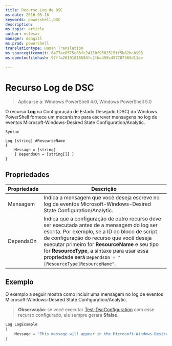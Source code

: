 ```yaml
---
title: Recurso Log de DSC
ms.date: 2016-05-16
keywords: powershell,DSC
description: 
ms.topic: article
author: eslesar
manager: dongill
ms.prod: powershell
translationtype: Human Translation
ms.sourcegitcommit: 6477ae8575c83fc24150f9502515ff5b82bc8198
ms.openlocfilehash: 97ffa20191016584fc2fba459c457787365d11ee

---
```


# Recurso Log de DSC 

> Aplica-se a: Windows PowerShell 4.0, Windows PowerShell 5.0

O recurso __Log__ na Configuração de Estado Desejado (DSC) do Windows PowerShell fornece um mecanismo para escrever mensagens no log de eventos Microsoft-Windows-Desired State Configuration/Analytic.

```
Syntax

Log [string] #ResourceName
{
    Message = [string]
    [ DependsOn = [string[]] ]
}
```

## Propriedades
|  Propriedade  |  Descrição   | 
|---|---| 
| Mensagem| Indica a mensagem que você deseja escreve no log de eventos Microsoft-Windows-Desired State Configuration/Analytic.| 
| DependsOn | Indica que a configuração de outro recurso deve ser executada antes de a mensagem do log ser escrita. Por exemplo, se a ID do bloco de script de configuração do recurso que você deseja executar primeiro for __ResourceName__ e seu tipo for __ResourceType__, a sintaxe para usar essa propriedade será `DependsOn = "[ResourceType]ResourceName"`.| 

## Exemplo

O exemplo a seguir mostra como incluir uma mensagem no log de eventos Microsoft-Windows-Desired State Configuration/Analytic.

> **Observação**: se você executar [Test-DscConfiguration](https://technet.microsoft.com/en-us/library/dn407382.aspx) com esse recurso configurado, ele sempre gerará **$false**.

```powershell 
Log LogExample
{
    Message = "This message will appear in the Microsoft-Windows-Desired State Configuration/Analytic event log."
} 
```




<!--HONumber=Jun16_HO4-->


